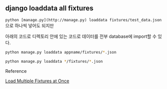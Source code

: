 ## django loaddata all fixtures

`python [manage.py](http://manage.py) loaddata fixtures/test_data.json` 으로 하나씩 넣어도 되지만

아래의 코드로 디렉토리 안에 있는 코드로 데이터를 전부 database에 import할 수 있다.

```bash
python manage.py loaddata appname/fixtures/*.json

python manage.py loaddata */fixtures/*.json
```

Reference

[Load Multiple Fixtures at Once](https://stackoverflow.com/questions/2225062/load-multiple-fixtures-at-once)
